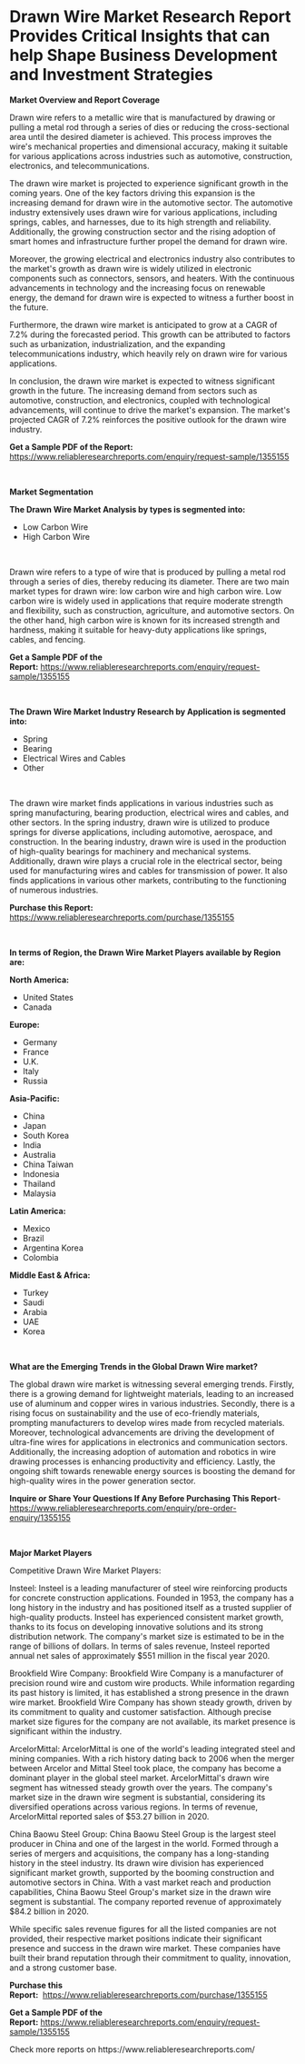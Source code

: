 <p><h1>Drawn Wire Market Research Report Provides Critical Insights that can help Shape Business Development and Investment Strategies</h1></p><p><strong>Market Overview and Report Coverage</strong></p>
<p><p>Drawn wire refers to a metallic wire that is manufactured by drawing or pulling a metal rod through a series of dies or reducing the cross-sectional area until the desired diameter is achieved. This process improves the wire's mechanical properties and dimensional accuracy, making it suitable for various applications across industries such as automotive, construction, electronics, and telecommunications.</p><p>The drawn wire market is projected to experience significant growth in the coming years. One of the key factors driving this expansion is the increasing demand for drawn wire in the automotive sector. The automotive industry extensively uses drawn wire for various applications, including springs, cables, and harnesses, due to its high strength and reliability. Additionally, the growing construction sector and the rising adoption of smart homes and infrastructure further propel the demand for drawn wire.</p><p>Moreover, the growing electrical and electronics industry also contributes to the market's growth as drawn wire is widely utilized in electronic components such as connectors, sensors, and heaters. With the continuous advancements in technology and the increasing focus on renewable energy, the demand for drawn wire is expected to witness a further boost in the future.</p><p>Furthermore, the drawn wire market is anticipated to grow at a CAGR of 7.2% during the forecasted period. This growth can be attributed to factors such as urbanization, industrialization, and the expanding telecommunications industry, which heavily rely on drawn wire for various applications.</p><p>In conclusion, the drawn wire market is expected to witness significant growth in the future. The increasing demand from sectors such as automotive, construction, and electronics, coupled with technological advancements, will continue to drive the market's expansion. The market's projected CAGR of 7.2% reinforces the positive outlook for the drawn wire industry.</p></p>
<p><strong>Get a Sample PDF of the Report:</strong> <a href="https://www.reliableresearchreports.com/enquiry/request-sample/1355155">https://www.reliableresearchreports.com/enquiry/request-sample/1355155</a></p>
<p>&nbsp;</p>
<p><strong>Market Segmentation</strong></p>
<p><strong>The Drawn Wire Market Analysis by types is segmented into:</strong></p>
<p><ul><li>Low Carbon Wire</li><li>High Carbon Wire</li></ul></p>
<p>&nbsp;</p>
<p><p>Drawn wire refers to a type of wire that is produced by pulling a metal rod through a series of dies, thereby reducing its diameter. There are two main market types for drawn wire: low carbon wire and high carbon wire. Low carbon wire is widely used in applications that require moderate strength and flexibility, such as construction, agriculture, and automotive sectors. On the other hand, high carbon wire is known for its increased strength and hardness, making it suitable for heavy-duty applications like springs, cables, and fencing.</p></p>
<p><strong>Get a Sample PDF of the Report:</strong>&nbsp;<a href="https://www.reliableresearchreports.com/enquiry/request-sample/1355155">https://www.reliableresearchreports.com/enquiry/request-sample/1355155</a></p>
<p>&nbsp;</p>
<p><strong>The Drawn Wire Market Industry Research by Application is segmented into:</strong></p>
<p><ul><li>Spring</li><li>Bearing</li><li>Electrical Wires and Cables</li><li>Other</li></ul></p>
<p>&nbsp;</p>
<p><p>The drawn wire market finds applications in various industries such as spring manufacturing, bearing production, electrical wires and cables, and other sectors. In the spring industry, drawn wire is utilized to produce springs for diverse applications, including automotive, aerospace, and construction. In the bearing industry, drawn wire is used in the production of high-quality bearings for machinery and mechanical systems. Additionally, drawn wire plays a crucial role in the electrical sector, being used for manufacturing wires and cables for transmission of power. It also finds applications in various other markets, contributing to the functioning of numerous industries.</p></p>
<p><strong>Purchase this Report:</strong>&nbsp; <a href="https://www.reliableresearchreports.com/purchase/1355155">https://www.reliableresearchreports.com/purchase/1355155</a></p>
<p>&nbsp;</p>
<p><strong>In terms of Region, the Drawn Wire Market Players available by Region are:</strong></p>
<p>
    <p> <strong> North America: </strong>
        <ul>
            <li>United States</li>
            <li>Canada</li>
        </ul>
        </p> 
    <p> <strong> Europe: </strong>
        <ul>
            <li>Germany</li>
            <li>France</li>
            <li>U.K.</li>
            <li>Italy</li>
            <li>Russia</li>
        </ul>
        </p> 
    <p> <strong> Asia-Pacific: </strong>
        <ul>
            <li>China</li>
            <li>Japan</li>
            <li>South Korea</li>
            <li>India</li>
            <li>Australia</li>
            <li>China Taiwan</li>
            <li>Indonesia</li>
            <li>Thailand</li>
            <li>Malaysia</li>
        </ul>
        </p> 
    <p> <strong> Latin America: </strong>
        <ul>
            <li>Mexico</li>
            <li>Brazil</li>
            <li>Argentina Korea</li>
            <li>Colombia</li>
        </ul>
        </p> 
    <p> <strong> Middle East & Africa: </strong>
        <ul>
            <li>Turkey</li>
            <li>Saudi</li>
            <li>Arabia</li>
            <li>UAE</li>
            <li>Korea</li>
        </ul>
    </p>
    </p>
<p>&nbsp;</p>
<p><strong>What are the Emerging Trends in the Global Drawn Wire market?</strong></p>
<p><p>The global drawn wire market is witnessing several emerging trends. Firstly, there is a growing demand for lightweight materials, leading to an increased use of aluminum and copper wires in various industries. Secondly, there is a rising focus on sustainability and the use of eco-friendly materials, prompting manufacturers to develop wires made from recycled materials. Moreover, technological advancements are driving the development of ultra-fine wires for applications in electronics and communication sectors. Additionally, the increasing adoption of automation and robotics in wire drawing processes is enhancing productivity and efficiency. Lastly, the ongoing shift towards renewable energy sources is boosting the demand for high-quality wires in the power generation sector.</p></p>
<p><strong>Inquire or Share Your Questions If Any Before Purchasing This Report</strong>- <a href="https://www.reliableresearchreports.com/enquiry/pre-order-enquiry/1355155">https://www.reliableresearchreports.com/enquiry/pre-order-enquiry/1355155</a></p>
<p>&nbsp;</p>
<p><strong>Major Market Players</strong></p>
<p><p>Competitive Drawn Wire Market Players:</p><p>Insteel: Insteel is a leading manufacturer of steel wire reinforcing products for concrete construction applications. Founded in 1953, the company has a long history in the industry and has positioned itself as a trusted supplier of high-quality products. Insteel has experienced consistent market growth, thanks to its focus on developing innovative solutions and its strong distribution network. The company's market size is estimated to be in the range of billions of dollars. In terms of sales revenue, Insteel reported annual net sales of approximately $551 million in the fiscal year 2020.</p><p>Brookfield Wire Company: Brookfield Wire Company is a manufacturer of precision round wire and custom wire products. While information regarding its past history is limited, it has established a strong presence in the drawn wire market. Brookfield Wire Company has shown steady growth, driven by its commitment to quality and customer satisfaction. Although precise market size figures for the company are not available, its market presence is significant within the industry.</p><p>ArcelorMittal: ArcelorMittal is one of the world's leading integrated steel and mining companies. With a rich history dating back to 2006 when the merger between Arcelor and Mittal Steel took place, the company has become a dominant player in the global steel market. ArcelorMittal's drawn wire segment has witnessed steady growth over the years. The company's market size in the drawn wire segment is substantial, considering its diversified operations across various regions. In terms of revenue, ArcelorMittal reported sales of $53.27 billion in 2020.</p><p>China Baowu Steel Group: China Baowu Steel Group is the largest steel producer in China and one of the largest in the world. Formed through a series of mergers and acquisitions, the company has a long-standing history in the steel industry. Its drawn wire division has experienced significant market growth, supported by the booming construction and automotive sectors in China. With a vast market reach and production capabilities, China Baowu Steel Group's market size in the drawn wire segment is substantial. The company reported revenue of approximately $84.2 billion in 2020.</p><p>While specific sales revenue figures for all the listed companies are not provided, their respective market positions indicate their significant presence and success in the drawn wire market. These companies have built their brand reputation through their commitment to quality, innovation, and a strong customer base.</p></p>
<p><strong>Purchase this Report:</strong>&nbsp;&nbsp;<a href="https://www.reliableresearchreports.com/purchase/1355155">https://www.reliableresearchreports.com/purchase/1355155</a></p>
<p></p>
<p><strong>Get a Sample PDF of the Report:</strong>&nbsp;<a href="https://www.reliableresearchreports.com/enquiry/request-sample/1355155">https://www.reliableresearchreports.com/enquiry/request-sample/1355155</a></p>
<p>Check more reports on https://www.reliableresearchreports.com/</p>